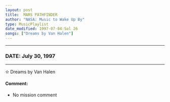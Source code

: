 ```yaml
---
layout: post
title:  MARS PATHFINDER
author: "NASA: Music to Wake Up By"
type: MusicPlaylist
date_modified: 1997-07-04:Sol 26
songs: ["Dreams by Van Halen"]
---
```


----
### DATE: July 30, 1997
----
✫ Dreams by Van Halen

#### Comment:
* No mission comment



<br/>
<center>
	<a target="_blank"
	   href="https://twitter.com/intent/tweet?hashtags=Space,NASA,Playlist,NASAWakeupCalls,SpaceProgram&text={{ page.author}}, '{{ page.songs.first }}' {{ page.title }}, {{ page.date | date: '%B %d, %Y' }}. {{ site.url }}{{ page.url }} @nasawakeupcalls">
	   <i class="fab fa-twitter" alt="Tweet this page" style="font-size: 1.3em;"></i>
	</a>
	&nbsp; 	<i class="fas fa-user-astronaut" style="font-size: 1.5em;"></i> &nbsp;
    <a type="amzn" search="'Dreams by Van Halen'" category="popular music">
        <i class="fab fa-amazon" style="font-size: 1.3em;"></i>
    </a>
</center>
